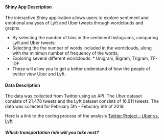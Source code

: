 #### **Shiny App Description**
The interactive Shiny application allows users to explore sentiment and emotional analyses of Lyft and Uber tweets through wordclouds and graphs. 


* By selecting the number of bins in the sentiment histograms, comparing Lyft and Uber tweets;
* Selecting the the number of words included in the wordclouds, along with the minimun number of frequency of the words;
* Exploring several different wordclouds:
      * Unigram, Bigram, Trigram, TF-IDF
* These will allow you to get a better understand of how the people of twitter view Uber and Lyft.


####  **Data Description**
The data was collected from Twitter using an API. The Uber dataset consists of 21,478 tweets and the Lyft dataset consists of 16,611 tweets. The data was collected for February 5th - Feburary 6th of 2019.

Here is a link to the coding process of the analysis [Twitter Project - Uber vs. Lyft ](http://rpubs.com/baylogan/473395)

##### Which transportation ride will you take next?
